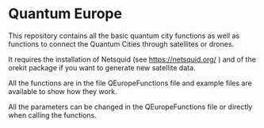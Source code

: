 # Quantum Europe
This repository contains all the basic quantum city functions as well as functions to connect the Quantum Cities through satellites or drones.

It requires the installation of Netsquid (see https://netsquid.org/ ) and of the orekit package if you want to generate new satellite data. 

All the functions are in the file QEuropeFunctions file and example files are available to show how they work.

All the parameters can be changed in the QEuropeFunctions file or directly when calling the functions.

